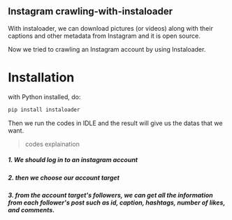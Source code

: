## Instagram crawling-with-instaloader
With instaloader, we can download pictures (or videos) along with their captions and other metadata from Instagram and it is open source.

Now we tried to crawling an Instagram account by using Instaloader.
# Installation
with Python installed, do:
```python
pip install instaloader
```
Then we run the codes in IDLE and the result will give us the datas that we want.

> codes explaination
##### 1. We should log in to an instagram account
##### 2. then we choose our account target
##### 3. from the account target's followers, we can get all the information from each follower's post such as id, caption, hashtags, number of likes, and comments.
